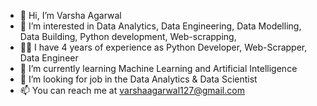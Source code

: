 - 👋 Hi, I’m Varsha Agarwal 
- 👀 I’m interested in Data Analytics, Data Engineering, Data Modelling, Data Building, Python development, Web-scrapping,
- 👨‍💻 I have 4 years of experience as Python Developer, Web-Scrapper, Data Engineer
- 🌱 I’m currently learning Machine Learning and Artificial Intelligence
- 💞️ I’m looking for job in the Data Analytics & Data Scientist
- 📫 You can reach me at varshaagarwal127@gmail.com

<!---
VarshaA127/VarshaA127 is a ✨ special ✨ repository because its `README.md` (this file) appears on your GitHub profile.
You can click the Preview link to take a look at your changes.
--->
